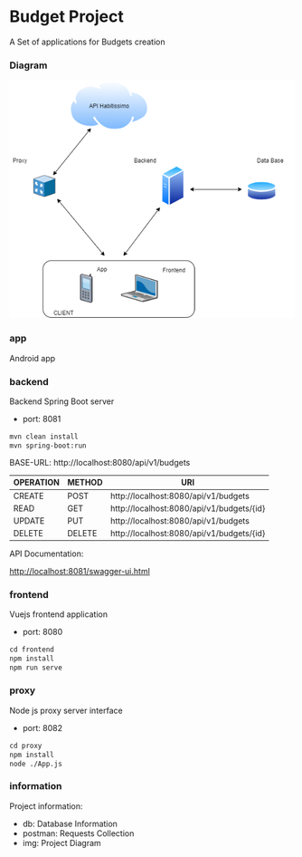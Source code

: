 # Budget Project

A Set of applications for Budgets creation

### Diagram

![Diagram](https://github.com/juanmorschrott/Budget/blob/master/information/img/Diagram.png)

### app

Android app

### backend

Backend Spring Boot server

- port: 8081

```
mvn clean install
mvn spring-boot:run
```
BASE-URL:   http://localhost:8080/api/v1/budgets

|OPERATION|METHOD|URI|
|---|---|---|
|CREATE|POST|http://localhost:8080/api/v1/budgets|
|READ|GET|http://localhost:8080/api/v1/budgets/{id}|
|UPDATE|PUT|http://localhost:8080/api/v1/budgets|
|DELETE|DELETE|http://localhost:8080/api/v1/budgets/{id}|

API Documentation:

[http://localhost:8081/swagger-ui.html](http://localhost:8081/swagger-ui.html)

### frontend

Vuejs frontend application

- port: 8080

```
cd frontend
npm install
npm run serve
```

### proxy

Node js proxy server interface

- port: 8082

```
cd proxy
npm install
node ./App.js
```

### information

Project information:
 - db: Database Information
 - postman: Requests Collection
 - img: Project Diagram
